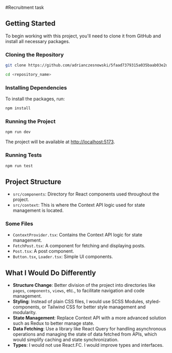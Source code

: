 #Recruitment task

## Getting Started

To begin working with this project, you'll need to clone it from GitHub and install all necessary packages.

### Cloning the Repository

```bash
git clone https://github.com/adrianczesnowski/5faad7379315a035baab03e2d64f83c3.git

cd <repository_name>
```

### Installing Dependencies

To install the packages, run:

```bash
npm install
```

### Running the Project

```bash
npm run dev
```

The project will be available at [http://localhost:5173](http://localhost:5173).

### Running Tests

```bash
npm run test
```

## Project Structure

- `src/components`: Directory for React components used throughout the project.
- `src/context`: This is where the Context API logic used for state management is located.

### Some Files

- `ContextProvider.tsx`: Contains the Context API logic for state management.
- `FetchPost.tsx`: A component for fetching and displaying posts.
- `Post.tsx`: A post component.
- `Button.tsx`, `Loader.tsx`: Simple UI components.

## What I Would Do Differently

- **Structure Change**: Better division of the project into directories like `pages`, `components`, `views`, etc., to facilitate navigation and code management.
- **Styling**: Instead of plain CSS files, I would use SCSS Modules, styled-components, or Tailwind CSS for better style management and modularity.
- **State Management**: Replace Context API with a more advanced solution such as Redux to better manage state.
- **Data Fetching**: Use a library like React Query for handling asynchronous operations and managing the state of data fetched from APIs, which would simplify caching and state synchronization.
- **Types**: I would not use React.FC. I would improve types and interfaces. 
